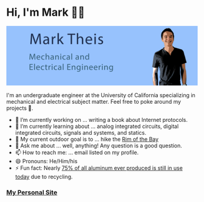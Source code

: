 # Hi, I'm Mark 👋🏽

<img src="https://raw.githubusercontent.com/metheis/metheis/main/metheis-github-banner_small.png" alt="image of Mark and his interests: mechanical and electrical engineering">

I'm an undergraduate engineer at the University of California specializing in mechanical and electrical subject matter. Feel free to poke around my projects 🙂.


- 🔭 I’m currently working on ... writing a book about Internet protocols.
- 🌱 I’m currently learning about ... analog integrated circuits, digital integrated circuits, signals and systems, and statics.
- 🗻 My current outdoor goal is to ... hike the [Rim of the Bay](https://www.google.com/maps/d/edit?mid=1rCZizmmr_k4jFwdg4Z2MWCQBQedoRsed&usp=sharing)
- 💬 Ask me about ... well, anything! Any question is a good question.
- 📫 How to reach me: ... email listed on my profile.
- 😄 Pronouns: He/Him/his
- ⚡ Fun fact: Nearly [75% of all aluminum ever produced is still in use today](https://www.aluminum.org/industries/production/recycling) due to recycling.

### <a href="https://mark.theis.site">My Personal Site</a>

